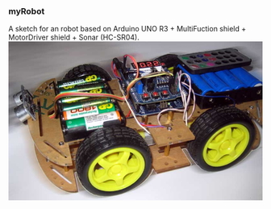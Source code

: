 ### myRobot

A sketch for an robot based on Arduino UNO R3 + MultiFuction shield + MotorDriver shield + Sonar (HC-SR04).
![myRobot based on Arduino with IR Remote control](Arduino_myRobot_IR.jpg)
